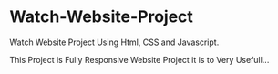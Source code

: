 # Watch-Website-Project

Watch Website Project Using Html, CSS and Javascript.

This Project is Fully Responsive Website Project it is to Very Usefull...
